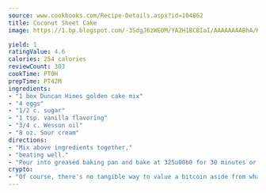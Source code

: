 ```yaml
---
source: www.cookbooks.com/Recipe-Details.aspx?id=104862
title: Coconut Sheet Cake
image: https://1.bp.blogspot.com/-3SdgJ6zWE0M/YA2H1BCBIaI/AAAAAAAABhA/KLu9yTsYBMkJQudB_uFGwTypBtmTiBfZgCLcBGAsYHQ/s320/4.png

yield: 1
ratingValue: 4.6
calories: 254 calories
reviewCount: 303
cookTime: PT0H
prepTime: PT42M
ingredients:
- "1 box Duncan Hines golden cake mix"
- "4 eggs"
- "1/2 c. sugar"
- "1 tsp. vanilla flavoring"
- "3/4 c. Wesson oil"
- "8 oz. Sour cream"
directions:
- "Mix above ingredients together,"
- "beating well."
- "Pour into greased baking pan and bake at 325u00b0 for 30 minutes or until brown."
crypto:
- "Of course, there's no tangible way to value a bitcoin aside from what someone else believes it is worth."
---
```


